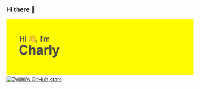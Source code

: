 ### Hi there 👋
[![MasterHead](https://github.com/Zykhi/Zykhi/blob/0d350ce0ca68b53e750a7c65a4cc035e3a424a7d/header.png)](https://github.com/Zykhi/)
[![Zykhi's GitHub stats](https://github-readme-stats.vercel.app/api?username=Zykhi)](https://github.com/anuraghazra/github-readme-stats)
<!--
**Zykhi/Zykhi** is a ✨ _special_ ✨ repository because its `README.md` (this file) appears on your GitHub profile.

Here are some ideas to get you started:

- 🔭 I’m currently working on ...
- 🌱 I’m currently learning ...
- 👯 I’m looking to collaborate on ...
- 🤔 I’m looking for help with ...
- 💬 Ask me about ...
- 📫 How to reach me: ...
- 😄 Pronouns: ...
- ⚡ Fun fact: ...
-->
